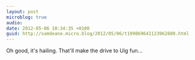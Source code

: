 ```yaml
---
layout: post
microblog: true
audio: 
date: 2012-05-06 10:34:35 +0100
guid: http://samdeane.micro.blog/2012/05/06/t199069641123962880.html
---
```

Oh good, it's hailing. That'll make the drive to Uig fun...

